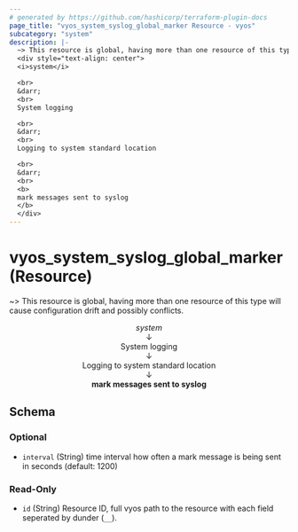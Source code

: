 ```yaml
---
# generated by https://github.com/hashicorp/terraform-plugin-docs
page_title: "vyos_system_syslog_global_marker Resource - vyos"
subcategory: "system"
description: |-
  ~> This resource is global, having more than one resource of this type will cause configuration drift and possibly conflicts.
  <div style="text-align: center">
  <i>system</i>

  <br>
  &darr;
  <br>
  System logging

  <br>
  &darr;
  <br>
  Logging to system standard location

  <br>
  &darr;
  <br>
  <b>
  mark messages sent to syslog
  </b>
  </div>
---
```


# vyos_system_syslog_global_marker (Resource)

~> This resource is global, having more than one resource of this type will cause configuration drift and possibly conflicts.

<div style="text-align: center">
<i>system</i>

<br>
&darr;
<br>
System logging

<br>
&darr;
<br>
Logging to system standard location

<br>
&darr;
<br>
<b>
mark messages sent to syslog
</b>
</div>



<!-- schema generated by tfplugindocs -->
## Schema

### Optional

- `interval` (String) time interval how often a mark message is being sent in seconds (default: 1200)

### Read-Only

- `id` (String) Resource ID, full vyos path to the resource with each field seperated by dunder (`__`).
